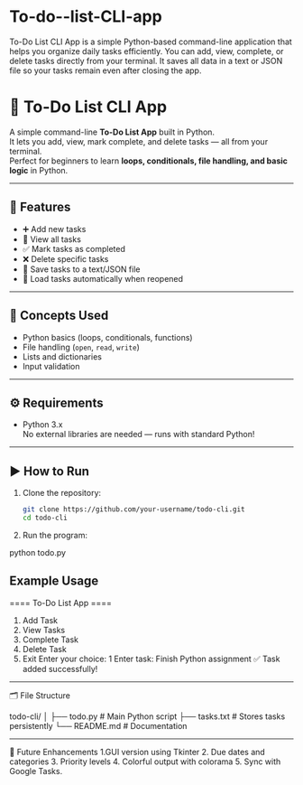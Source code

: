 # To-do--list-CLI-app
To-Do List CLI App is a simple Python-based command-line application that helps you organize daily tasks efficiently. You can add, view, complete, or delete tasks directly from your terminal. It saves all data in a text or JSON file so your tasks remain even after closing the app. 

# 📝 To-Do List CLI App

A simple command-line **To-Do List App** built in Python.  
It lets you add, view, mark complete, and delete tasks — all from your terminal.  
Perfect for beginners to learn **loops, conditionals, file handling, and basic logic** in Python.

---

## 🚀 Features
- ➕ Add new tasks  
- 📜 View all tasks  
- ✅ Mark tasks as completed  
- ❌ Delete specific tasks  
- 💾 Save tasks to a text/JSON file  
- 🔁 Load tasks automatically when reopened  

---

## 🧠 Concepts Used
- Python basics (loops, conditionals, functions)
- File handling (`open`, `read`, `write`)
- Lists and dictionaries
- Input validation

---

## ⚙️ Requirements
- Python 3.x  
No external libraries are needed — runs with standard Python!

---

## ▶️ How to Run
1. Clone the repository:
   ```bash
   git clone https://github.com/your-username/todo-cli.git
   cd todo-cli

2. Run the program:

python todo.py

## Example Usage

==== To-Do List App ====
1. Add Task
2. View Tasks
3. Complete Task
4. Delete Task
5. Exit
Enter your choice: 1
Enter task: Finish Python assignment
✅ Task added successfully!


---

🗂️ File Structure

todo-cli/
│
├── todo.py          # Main Python script
├── tasks.txt        # Stores tasks persistently
└── README.md        # Documentation


---

🌟 Future Enhancements
1.GUI version using Tkinter
2. Due dates and categories
3. Priority levels
4. Colorful output with colorama
5. Sync with Google Tasks.

